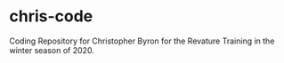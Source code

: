# chris-code
Coding Repository for Christopher Byron for the Revature Training in the winter season of 2020.
